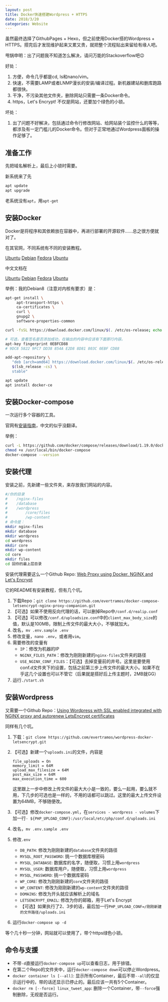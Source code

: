 ```yaml
---
layout: post
title: Docker快速搭建Wordpress + HTTPS
date: 2018/3/20
categories: Website
---
```


虽然最终选择了GithubPages + Hexo，但之前使用Docker搭的Wordpress + HTTPS。搭完后才发现维护起来又累又贵，就把整个流程贴出来留给有缘人吧。

甩锅申明：出了问题我不知道怎么解决，请问万能的Stackoverflow吧😉

好处：

1. 方便，命令几乎都是cd, ls和nano/vim。
1. 快速，不需要LAMP或者LNMP漫长的安装/编译过程。新机器建站和删库跑路都很快。
1. 干净，不污染其他文件夹，删除网站只需要一条Docker命令。
1. https，Let's Encrypt! 不仅是网站，还要加个绿色的小锁。

<!--more-->

坏处：

1. 出了问题不好解决，包括通过命令行修改网站、给网站装个监控什么的等等，都涉及有一定门槛儿的Docker命令。但对于正常地通过Wordpress面板的操作足够了。

## 准备工作

先把域名解析上，最后上小锁时需要。

新系统来了先

```bash
apt update
apt upgrade
```

老系统没有`apt`，用`apt-get`

## 安装Docker

Docker是将程序和其依赖放在容器中，再进行部署的开源软件……总之很方便就对了。

在其官网，不同系统有不同的安装教程。

[Ubuntu](https://docs.docker.com/install/linux/docker-ce/ubuntu/)
[Debian](https://docs.docker.com/install/linux/docker-ce/debian/)
[Fedora](https://docs.docker.com/install/linux/docker-ce/centos/)
[Ubuntu](https://docs.docker.com/install/linux/docker-ce/fedora/)

中文文档在

[Ubuntu](https://docs.docker-cn.com/engine/installation/linux/docker-ce/ubuntu/)
[Debian](https://docs.docker-cn.com/engine/installation/linux/docker-ce/debian/)
[Fedora](https://docs.docker-cn.com/engine/installation/linux/docker-ce/centos/)
[Ubuntu](https://docs.docker-cn.com/engine/installation/linux/docker-ce/fedora/)

举例：我的Debian8（注意对内核有要求）是：

```bash
apt-get install \
     apt-transport-https \
     ca-certificates \
     curl \
     gnupg2 \
     software-properties-common

curl -fsSL https://download.docker.com/linux/$(. /etc/os-release; echo "$ID")/gpg | apt-key add -

# 可选，查看签名是否添加成功，在输出的内容中应该有下面那行内容。
apt-key fingerprint 0EBFCD88
# 9DC8 5822 9FC7 DD38 854A E2D8 8D81 803C 0EBF CD88

add-apt-repository \
   "deb [arch=amd64] https://download.docker.com/linux/$(. /etc/os-release; echo "$ID") \
   $(lsb_release -cs) \
   stable"

apt update
apt install docker-ce
```

## 安装Docker-compose

一次运行多个容器的工具。

官网有[安装指南](https://docs.docker.com/compose/install/)，中文的似乎没翻译。

举例：

```bash
curl -L https://github.com/docker/compose/releases/download/1.19.0/docker-compose-`uname -s`-`uname -m` -o /usr/local/bin/docker-compose
chmod +x /usr/local/bin/docker-compose
docker-compose --version
```

## 安装代理

安装之前，先新建一些文件夹，来存放我们网站的内容。

```bash
#/你的目录
#    /nginx-files
#    /database
#    /wordpress
#        /core/files
#        /wp-content
# 命令是：
mkdir nginx-files
mkdir database
mkdir wordpress
cd wordpress
mkdir core
mkdir wp-content
cd core
mkdir files
cd 回你的最上层目录
```

安装代理需要这么一个Github Repo: [Web Proxy using Docker, NGINX and Let's Encrypt](https://github.com/evertramos/docker-compose-letsencrypt-nginx-proxy-companion)

它的README有安装教程，但有几个坑。

1. 下载Repo：`git clone https://github.com/evertramos/docker-compose-letsencrypt-nginx-proxy-companion.git`
1. 【可选】如果不使用反向代理的话，可以删掉Repo中`/conf.d/realip.conf`
1. 【可选】可以修改`/conf.d/uploadsize.conf`中的`client_max_body_size`的值，默认是100MB，限制上传文件的最大大小，不够就加大。
1. 改名，`mv .env.sample .env`
1. 修改变量，`nano .env`，或者用`vim`。
1. 需要修改的变量有
    - `IP`：修改为机器的IP 
    - `NGINX_FILES_PATH`：修改为刚刚新建的`nginx-files`文件夹的路径
    - `USE_NGINX_CONF_FILES`：【可选】去掉变量前的井号。这里是要使用conf.d文件夹下的设置，包括之前第三步上传文件的最大大小。如果不在乎这几个设置也可以不管它（后果就是搭好后上传主题时，2MB就GG）
1. 运行`./start.sh`

## 安装Wordpress

又需要一个Github Repo：[Using Wordpress with SSL enabled integrated with NGINX proxy and autorenew LetsEncrypt certificates](https://github.com/evertramos/docker-wordpress-letsencrypt)

同样有几个坑。

1. 下载：`git clone https://github.com/evertramos/wordpress-docker-letsencrypt.git`

1. 【可选】新建一个`uploads.ini`的文件，内容是
    ```plain
    file_uploads = On
    memory_limit = 64M
    upload_max_filesize = 64M
    post_max_size = 64M
    max_execution_time = 600
    ```
    这里跟上一步中修改上传文件的最大大小是一致的，要么一起用，要么就不用，下几步的可选也是一样的，不用的话都可以跳过。这里的最大上传文件设置为64MB，不够随便改。
1. 【可选】修改`docker-compose.yml`，在`services - wordpress - volumes`下加一行`- ${PHP_UPLOAD_CONF}:/usr/local/etc/php/conf.d/uploads.ini`
1. 改名，`mv .env.sample .env`
1. 修改`.env`
    - `DB_PATH`: 修改为刚刚新建的`database`文件夹的路径
    - `MYSQL_ROOT_PASSWORD`: 挑一个数据库根密码
    - `MYSQL_DATABASE`: 数据库的名字，随便取，习惯上用`wordpress`
    - `MYSQL_USER`: 数据库用户，随便取，习惯上用`wordpress`
    - `MYSQL_PASSWORD`: 挑一个数据库密码
    - `WP_CORE`: 修改为刚刚新建的`core`文件夹的路径
    - `WP_CONTENT`: 修改为刚刚新建的`wp-content`文件夹的路径
    - `DOMAINS`: 修改为开头就应该解析上的域名
    - `LETSENCRYPT_EMAIL`: 修改为你的邮箱，用于Let's Encrypt
    - 【可选】如果执行了2、3步的话，最后加一行`PHP_UPLOAD_CONF=/刚刚新建的文件路径/uploads.ini`
1. 运行`docker-compose up -d`

等个几十秒一分钟，网站就可以使用了，带个https绿色小锁。

## 命令与支援

- 不带`-d`直接运行`docker-compose up`可以查看日志，用于排错。
- 在第二个Repo的文件夹中，运行`docker-compose down`可以停止Wordpress。
- `docker container ls [--all]`: 显示所有Container，最后不带`--all`的仅显示运行中的，带的话还显示已停止的。最后应该一共有5个Container。
- `docker rm [--force] linux_tweet_app`: 删除一个Container，带`--force`强制删除，无视是否运行。
